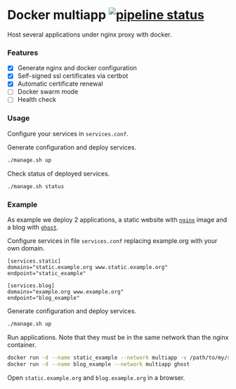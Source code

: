 # Docker multiapp [![pipeline status](https://gitlab.com/abel0b/docker-multiapp/badges/master/pipeline.svg)](https://gitlab.com/abel0b/docker-multiapp/-/commits/master)
Host several applications under nginx proxy with docker.

### Features
- [x] Generate nginx and docker configuration
- [x] Self-signed ssl certificates via certbot
- [x] Automatic certificate renewal
- [ ] Docker swarm mode
- [ ] Health check

### Usage
Configure your services in `services.conf`.

Generate configuration and deploy services.

```bash
./manage.sh up
```

Check status of deployed services.
```bash
./manage.sh status
```

### Example
As example we deploy 2 applications, a static website with [`nginx`](https://hub.docker.com/_/nginx) image and a blog with [`ghost`](https://hub.docker.com/_/ghost).

Configure services in file `services.conf` replacing example.org with your own domain.

```
[services.static]
domains="static.example.org www.static.example.org"
endpoint="static_example"

[services.blog]
domains="example.org www.example.org"
endpoint="blog_example"
```

Generate configuration and deploy services.
```bash
./manage.sh up
```

Run applications. Note that they must be in the same network than the nginx container.
```bash
docker run -d --name static_example --network multiapp -v /path/to/my/static/files:/usr/share/nginx/html nginx
docker run -d --name blog_example --network multiapp ghost
```

Open `static.example.org` and `blog.example.org` in a browser.

